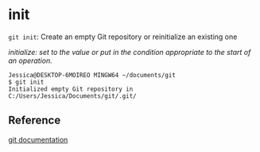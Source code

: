 # init

`git init`:  Create an empty Git repository or reinitialize an existing one

*initialize: set to the value or put in the condition appropriate to the start of an operation.* 

```
Jessica@DESKTOP-6MOIREO MINGW64 ~/documents/git
$ git init
Initialized empty Git repository in C:/Users/Jessica/Documents/git/.git/
```


## Reference
[git documentation](https://git-scm.com/docs/git-init)